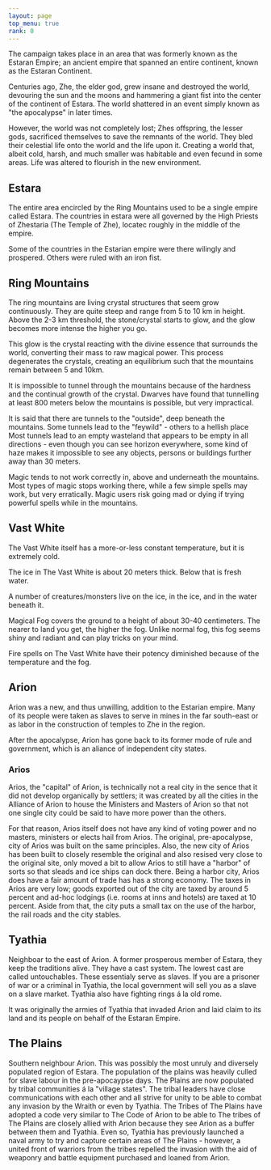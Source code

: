 ```yaml
---
layout: page
top_menu: true
rank: 0
---
```


The campaign takes place in an area that was formerly known as the Estaran Empire;
an ancient empire that spanned an entire continent, known as the Estaran Continent.

Centuries ago, Zhe, the elder god, grew insane and destroyed the world, devouring
the sun and the moons and hammering a giant fist into the center of the continent
of Estara.
The world shattered in an event simply known as "the apocalypse" in later times.

However, the world was not completely lost; Zhes offspring, the lesser gods,
sacrificed themselves to save the remnants of the world.
They bled their celestial life onto the world and the life upon it.
Creating a world that, albeit cold, harsh, and much smaller was habitable and
even fecund in some areas. Life was altered to flourish in the new environment.


## Estara

The entire area encircled by the Ring Mountains used to be a single empire called Estara.
The countries in estara were all governed by the High Priests of Zhestaria (The Temple of Zhe),
locatec roughly in the middle of the empire.

Some of the countries in the Estarian empire were there wilingly and prospered. Others were ruled with an iron fist.

## Ring Mountains

The ring mountains are living crystal structures that seem grow continuously.
They are quite steep and range from 5 to 10 km in height.
Above the 2-3 km threshold, the stone/crystal starts to glow, and the glow becomes more intense the higher you go.

This glow is the crystal reacting with the divine essence that surrounds the world, converting their mass to raw magical power.
This process degenerates the crystals, creating an equilibrium such that the mountains remain between 5 and 10km.

It is impossible to tunnel through the mountains because of the hardness and the continual growth of the crystal.
Dwarves have found that tunnelling at least 800 meters below the mountains is possible, but very impractical.

It is said that there are tunnels to the "outside", deep beneath the mountains. Some tunnels lead to the "feywild" - others to a hellish place
Most tunnels lead to an empty wasteland that appears to be empty in all directions -
even though you can see horizon everywhere, some kind of haze makes it impossible to see any objects, persons or buildings further away than 30 meters.

Magic tends to not work correctly in, above and underneath the mountains.
Most types of magic stops working there, while a few simple spells may work, but very erratically.
Magic users risk going mad or dying if trying powerful spells while in the mountains.


## Vast White

The Vast White itself has a more-or-less constant temperature, but it is extremely cold.

The ice in The Vast White is about 20 meters thick. Below that is fresh water.

A number of creatures/monsters live on the ice, in the ice, and in the water beneath it.

Magical Fog covers the ground to a height of about 30-40 centimeters.
The nearer to land you get, the higher the fog.
Unlike normal fog, this fog seems shiny and radiant and can play tricks
on your mind.

Fire spells on The Vast White have their potency diminished because of
the temperature and the fog.


## Arion
Arion was a new, and thus unwilling, addition to the Estarian empire.
Many of its people were taken as slaves to serve in mines in the far south-east or as
labor in the construction of temples to Zhe in the region.

After the apocalypse, Arion has gone back to its former mode of rule and government, which is
an aliance of independent city states.

### Arios
Arios, the "capital" of Arion, is technically not a real city in the sence that it
did not develop organically by settlers; it was created by all the cities in the
Alliance of Arion to house the Ministers and Masters of Arion so that not one
single city could be said to have more power than the others.

For that reason, Arios itself does not have any kind of voting power
and no masters, ministers or elects hail from Arios. The original, pre-apocalypse, city of
Arios was built on the same principles. Also, the new city of Arios has been built to closely
resemble the original and also resised very close to the original site, only moved a bit to
allow Arios to still have a "harbor" of sorts so that sleads and ice ships can dock there.
Being a harbor city, Arios does have a fair amount of trade has has a strong economy.
The taxes in Arios are very low; goods exported out of the city are taxed by around
5 percent and ad-hoc lodgings (i.e. rooms at inns and hotels) are taxed at 10 percent.
Aside from that, the city puts a small tax on the use of the harbor, the rail roads and
the city stables.

## Tyathia
Neighboar to the east of Arion.
A former prosperous member of Estara, they keep the traditions alive. They have a cast system.
The lowest cast are called untouchables. These essentialy serve as slaves.
If you are a prisoner of war or a criminal in Tyathia, the local government will sell you as
a slave on a slave market.
Tyathia also have fighting rings á la old rome.

It was originally the armies of Tyathia that invaded Arion and laid claim to its land
and its people on behalf of the Estaran Empire.


## The Plains
Southern neighbour Arion.
This was possibly the most unruly and diversely populated region of Estara.
The population of the plains was heavily culled for slave labour in the pre-apocaypse days.
The Plains are now populated by tribal communities á la "village states".
The tribal leaders have close communications with each other and all strive for unity
to be able to combat any invasion by the Wraith or even by Tyathia.
The Tribes of The Plains have adopted a code very similar to The Code of Arion to be able
to The tribes of The Plains are closely allied with Arion because they see Arion as a
buffer between them and Tyathia.
Even so, Tyathia has previously launched a naval army to try and capture certain
areas of The Plains - however, a united front of warriors from the tribes
repelled the invasion with the aid of weaponry and battle equipment purchased and
loaned from Arion.
